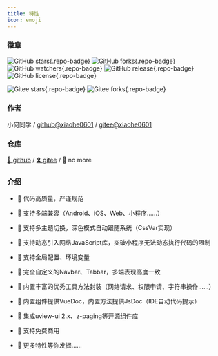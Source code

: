 ```yaml
---
title: 特性
icon: emoji
---
```


### 徽章

![GitHub stars](https://img.shields.io/github/stars/xiaohe0601/uniapp-vue2-hbx-starter?logo=GitHub&style=flat-square){.repo-badge}
![GitHub forks](https://img.shields.io/github/forks/xiaohe0601/uniapp-vue2-hbx-starter?logo=GitHub&style=flat-square){.repo-badge}
![GitHub watchers](https://img.shields.io/github/watchers/xiaohe0601/uniapp-vue2-hbx-starter?logo=GitHub&style=flat-square){.repo-badge}
![GitHub release](https://img.shields.io/github/v/release/xiaohe0601/uniapp-vue2-hbx-starter?logo=GitHub&style=flat-square){.repo-badge}
![GitHub license](https://img.shields.io/github/license/xiaohe0601/uniapp-vue2-hbx-starter?style=flat-square){.repo-badge}

![Gitee stars](https://gitee.com/xiaohe0601/uniapp-vue2-hbx-starter/badge/star.svg?theme=dark){.repo-badge}
![Gitee forks](https://gitee.com/xiaohe0601/uniapp-vue2-hbx-starter/badge/fork.svg?theme=dark){.repo-badge}

### 作者

小何同学 / [github@xiaohe0601](https://github.com/xiaohe0601) / [gitee@xiaohe0601](https://gitee.com/xiaohe0601)

### 仓库

[🎈 github](https://github.com/xiaohe0601/uniapp-vue2-hbx-starter) / [🎗️ gitee](https://gitee.com/xiaohe0601/uniapp-vue2-hbx-starter) / 🎃 no more

### 介绍

- 🍔 代码高质量，严谨规范

- 🍚 支持多端兼容（Android、iOS、Web、小程序……）

- 🍖 支持多主题切换，深色模式自动跟随系统（CssVar实现）

- 🍜 支持动态引入网络JavaScript库，突破小程序无法动态执行代码的限制

- 🍙 支持全局配置、环境变量

- 🍟 完全自定义的Navbar、Tabbar，多端表现高度一致

- 🧀 内置丰富的优秀工具方法封装（网络请求、权限申请、字符串操作……）

- 🍳 内置组件提供VueDoc，内置方法提供JsDoc（IDE自动代码提示）

- 🍨 集成uview-ui 2.x、z-paging等开源组件库

- 🌭 支持免费商用

- 🥗 更多特性等你发掘……

<style lang="css" scoped>
.repo-badge {
  margin-right: 6px;
}
</style>